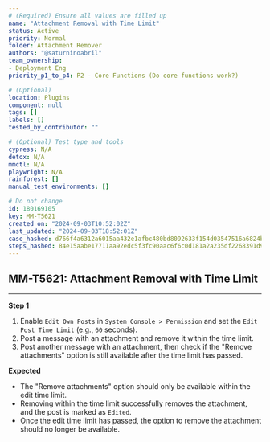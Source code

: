```yaml
---
# (Required) Ensure all values are filled up
name: "Attachment Removal with Time Limit"
status: Active
priority: Normal
folder: Attachment Remover
authors: "@saturninoabril"
team_ownership:
- Deployment Eng
priority_p1_to_p4: P2 - Core Functions (Do core functions work?)

# (Optional)
location: Plugins
component: null
tags: []
labels: []
tested_by_contributor: ""

# (Optional) Test type and tools
cypress: N/A
detox: N/A
mmctl: N/A
playwright: N/A
rainforest: []
manual_test_environments: []

# Do not change
id: 180169105
key: MM-T5621
created_on: "2024-09-03T10:52:02Z"
last_updated: "2024-09-03T18:52:01Z"
case_hashed: d766f4a6312a6015aa432e1afbc480bd8092633f154d03547516a6824ba3727115d28e017060abbd3f472b9f4a1f02ed
steps_hashed: 84e15aabe17711aa92edc5f3fc90aac6f6c0d181a2a235df2268391d9a395b6f936a98921117f4931b89e90d070c688b
---
```


<!-- (Auto-generated) Based on frontmatter's "key" and "name" -->

## MM-T5621: Attachment Removal with Time Limit

---

**Step 1**

1. Enable `Edit Own Posts` in `System Console > Permission` and set the `Edit Post Time Limit` (e.g., `60` seconds).
2. Post a message with an attachment and remove it within the time limit.
3. Post another message with an attachment, then check if the "Remove attachments" option is still available after the time limit has passed.

**Expected**

- The "Remove attachments" option should only be available within the edit time limit.
- Removing within the time limit successfully removes the attachment, and the post is marked as `Edited`.
- Once the edit time limit has passed, the option to remove the attachment should no longer be available.
